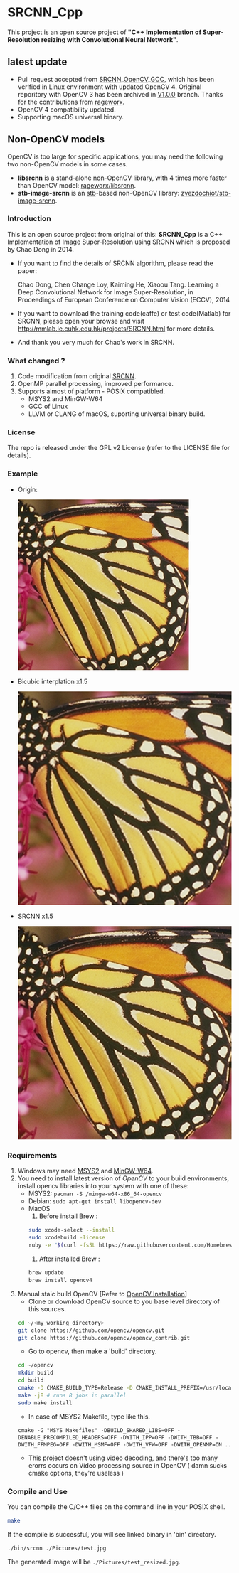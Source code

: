 # SRCNN_Cpp
This project is an open source project of **"C++ Implementation of Super-Resolution resizing with Convolutional Neural Network"**.

## latest update
* Pull request accepted from [SRCNN_OpenCV_GCC](https://github.com/rageworx/SRCNN_OpenCV_GCC), which has been verified in Linux environment with updated OpenCV 4. Original reporitory with OpenCV 3 has been archived in [V1.0.0](https://github.com/shuwang127/SRCNN_Cpp/tree/V1.0.0-2015) branch. Thanks for the contributions from [rageworx](https://github.com/rageworx).
* OpenCV 4 compatibility updated.
* Supporting macOS universal binary.

## Non-OpenCV models
OpenCV is too large for specific applications, you may need the following two non-OpenCV models in some cases. 
* **libsrcnn** is a stand-alone non-OpenCV library, with 4 times more faster than OpenCV model: [rageworx/libsrcnn](https://github.com/rageworx/libsrcnn).
* **stb-image-srcnn** is an [stb](https://github.com/nothings/stb)-based non-OpenCV library: [zvezdochiot/stb-image-srcnn](https://github.com/ImageProcessing-ElectronicPublications/stb-image-srcnn).

### Introduction
This is an open source project from original of this:
**SRCNN_Cpp** is a C++ Implementation of Image Super-Resolution using SRCNN which is proposed by Chao Dong in 2014.
 - If you want to find the details of SRCNN algorithm, please read the paper:  

   Chao Dong, Chen Change Loy, Kaiming He, Xiaoou Tang. Learning a Deep Convolutional Network for Image Super-Resolution, in Proceedings of European Conference on Computer Vision (ECCV), 2014
 - If you want to download the training code(caffe) or test code(Matlab) for SRCNN, please open your browse and visit http://mmlab.ie.cuhk.edu.hk/projects/SRCNN.html for more details.
 - And thank you very much for Chao's work in SRCNN.

### What changed ?
1. Code modification from original [SRCNN](https://github.com/shuwang127/SRCNN_Cpp/tree/V1.0.0-2015).
1. OpenMP parallel processing, improved performance.
1. Supports almost of platform - POSIX compatibled.
    - MSYS2 and MinGW-W64
    - GCC of Linux
    - LLVM or CLANG of macOS, suporting universal binary build.

### License
The repo is released under the GPL v2 License (refer to the LICENSE file for details).

### Example
- Origin:

    ![Example](Pictures/butterfly.png)  

- Bicubic interplation x1.5

    ![Example](Pictures/butterfly-bicubic.png)

- SRCNN x1.5

    ![Example](Pictures/butterfly-srcnn.png)  

### Requirements
1. Windows may need [MSYS2](https://www.msys2.org/) and [MinGW-W64](https://github.com/msys2/msys2/wiki/MSYS2-installation).
1. You need to install latest version of *OpenCV* to your build environments,
   install opencv libraries into your system with one of these:
    - MSYS2: ```pacman -S /mingw-w64-x86_64-opencv```
    - Debian: ```sudo apt-get install libopencv-dev```
    - MacOS
        1. Before install Brew : 
        ```bash
        sudo xcode-select --install 
        sudo xcodebuild -license
        ruby -e "$(curl -fsSL https://raw.githubusercontent.com/Homebrew/install/master/install)"
        ```
        1. After installed Brew :
        ```bash
        brew update
        brew install opencv4
        ```
1. Manual staic build OpenCV [Refer to [OpenCV Installation](https://docs.opencv.org/3.4/d7/d9f/tutorial_linux_install.html)]
    - Clone or download OpenCV source to you base level directory of this sources.
    ```bash
    cd ~/<my_working_directory>
    git clone https://github.com/opencv/opencv.git
    git clone https://github.com/opencv/opencv_contrib.git
    ```
    - Go to opencv, then make a 'build' directory.
    ```bash
    cd ~/opencv
    mkdir build
    cd build
    cmake -D CMAKE_BUILD_TYPE=Release -D CMAKE_INSTALL_PREFIX=/usr/local ..
    make -j8 # runs 8 jobs in parallel
    sudo make install
    ```
    - In case of MSYS2 Makefile, type like this.
    ```
    cmake -G "MSYS Makefiles" -DBUILD_SHARED_LIBS=OFF -DENABLE_PRECOMPILED_HEADERS=OFF -DWITH_IPP=OFF -DWITH_TBB=OFF -DWITH_FFMPEG=OFF -DWITH_MSMF=OFF -DWITH_VFW=OFF -DWITH_OPENMP=ON ..
    ```      
    - This project doesn't using video decoding, and there's too many erorrs occurs on Video processing source in OpenCV ( damn sucks cmake options, they're useless )


### Compile and Use
You can compile the C/C++ files on the command line in your POSIX shell. 

```bash
make
```
If the compile is successful, you will see linked binary in 'bin' directory.

```bash
./bin/srcnn ./Pictures/test.jpg 
```

The generated image will be `./Pictures/test_resized.jpg`.





